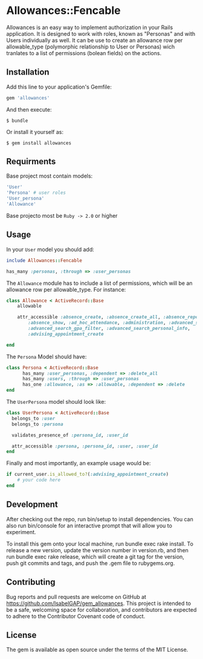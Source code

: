 # Allowances::Fencable

Allowances is an easy way to implement authorization in your Rails application.
It is designed to work with roles, known as "Personas" and with Users individually as well.
It can be use to create an allowance row per allowable_type (polymorphic relationship to User or Personas) wich tranlates to a list of permissions (bolean fields) on the actions.


## Installation

Add this line to your application's Gemfile:

```ruby
gem 'allowances'
```

And then execute:

    $ bundle

Or install it yourself as:

    $ gem install allowances

## Requirments

Base project most contain models:
```ruby
'User'
'Persona' # user roles
'User_persona'
'Allowance'
```

Base projecto most be `Ruby -> 2.0` or higher

## Usage

In your `User` model you should add:

```ruby
include Allowances::Fencable

has_many :personas, :through => :user_personas
```

The `Allowance` module has to include a list of permissions, which will be an allowance row per allowable_type.
For instance:
```ruby
class Allowance < ActiveRecord::Base
    allowable

    attr_accessible :absence_create, :absence_create_all, :absence_reports,
        :absence_show, :ad_hoc_attendance, :administration, :advanced_search,
        :advanced_search_gpa_filter, :advanced_search_personal_info,
        :advising_appointment_create

end
```

The `Persona` Model should have:
```ruby
class Persona < ActiveRecord::Base
      has_many :user_personas, :dependent => :delete_all
      has_many :users, :through => :user_personas
      has_one :allowance, :as => :allowable, :dependent => :delete
end
```

The `UserPersona` model should look like:
```ruby
class UserPersona < ActiveRecord::Base
  belongs_to :user
  belongs_to :persona

  validates_presence_of :persona_id, :user_id

  attr_accessible :persona, :persona_id, :user, :user_id
end
```
Finally and most importantly, an example usage would be:
```ruby
if current_user.is_allowed_to?(:advising_appointment_create)
    # your code here
end
```
## Development

After checking out the repo, run bin/setup to install dependencies. You can also run bin/console for an interactive prompt that will allow you to experiment.

To install this gem onto your local machine, run bundle exec rake install. To release a new version, update the version number in version.rb, and then run bundle exec rake release, which will create a git tag for the version, push git commits and tags, and push the .gem file to rubygems.org.

## Contributing

Bug reports and pull requests are welcome on GitHub at https://github.com/IsabelGAP/gem_allowances. This project is intended to be a safe, welcoming space for collaboration, and contributors are expected to adhere to the Contributor Covenant code of conduct.

## License

The gem is available as open source under the terms of the MIT License.
